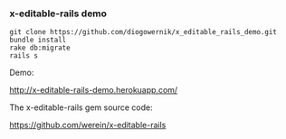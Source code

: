 ### x-editable-rails demo

    git clone https://github.com/diogowernik/x_editable_rails_demo.git
    bundle install
    rake db:migrate
    rails s


Demo:

http://x-editable-rails-demo.herokuapp.com/

The x-editable-rails gem source code:

https://github.com/werein/x-editable-rails
